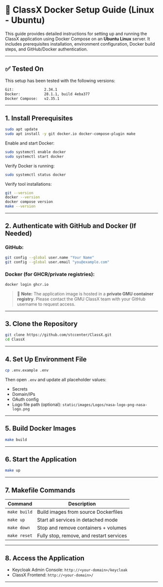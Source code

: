 
# 🚀 ClassX Docker Setup Guide (Linux - Ubuntu)

This guide provides detailed instructions for setting up and running the ClassX application using Docker Compose on an **Ubuntu Linux** server. It includes prerequisites installation, environment configuration, Docker build steps, and GitHub/Docker authentication.

---

## ✅ Tested On

This setup has been tested with the following versions:

```bash
Git:              2.34.1
Docker:           28.1.1, build 4eba377
Docker Compose:   v2.35.1
```

---

## 1. Install Prerequisites

```bash
sudo apt update
sudo apt install -y git docker.io docker-compose-plugin make
```

Enable and start Docker:

```bash
sudo systemctl enable docker
sudo systemctl start docker
```

Verify Docker is running:

```bash
sudo systemctl status docker
```

Verify tool installations:

```bash
git --version
docker --version
docker compose version
make --version
```

---

## 2. Authenticate with GitHub and Docker (If Needed)

### GitHub:

```bash
git config --global user.name "Your Name"
git config --global user.email "you@example.com"
```

### Docker (for GHCR/private registries):

```bash
docker login ghcr.io
```

> 🛑 **Note:** The application image is hosted in a **private GMU container registry**. Please contact the GMU ClassX team with your GitHub username to request access.

---

## 3. Clone the Repository

```bash
git clone https://github.com/stccenter/ClassX.git
cd ClassX
```

---

## 4. Set Up Environment File

```bash
cp .env.example .env
```

Then open `.env` and update all placeholder values:
- Secrets
- Domain/IPs
- OAuth config
- Logo file path (optional): `static/images/Logos/nasa-logo-png-nasa-logo.png`

---

## 5. Build Docker Images

```bash
make build
```

---

## 6. Start the Application

```bash
make up
```

---

## 7. Makefile Commands

| Command                  | Description                              |
|--------------------------|------------------------------------------|
| `make build`             | Build images from source Dockerfiles     |
| `make up`                | Start all services in detached mode      |
| `make down`              | Stop and remove containers + volumes     |
| `make reset`             | Fully stop, remove, and restart services |

---

## 8. Access the Application

- Keycloak Admin Console: `http://<your-domain>/keycloak`
- ClassX Frontend: `http://<your-domain>/`

---

